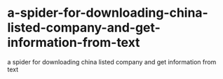 # a-spider-for-downloading-china-listed-company-and-get-information-from-text
a spider for downloading china listed company and get information from text
